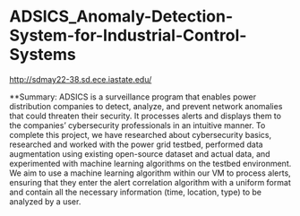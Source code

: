 # ADSICS_Anomaly-Detection-System-for-Industrial-Control-Systems
http://sdmay22-38.sd.ece.iastate.edu/

**Summary:
ADSICS is a surveillance program that enables power distribution companies to detect, analyze, and prevent network anomalies that could threaten their security. It processes alerts and displays them to the companies’ cybersecurity professionals in an intuitive manner. To complete this project, we have researched about cybersecurity basics, researched and worked with the power grid testbed, performed data augmentation using existing open-source dataset and actual data, and experimented with machine learning algorithms on the testbed environment. We aim to use a machine learning algorithm within our VM to process alerts, ensuring that they enter the alert correlation algorithm with a uniform format and contain all the necessary information (time, location, type) to be analyzed by a user. 
